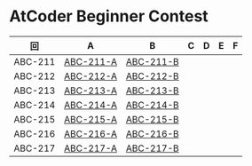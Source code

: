 # AtCoder Beginner Contest

| 回 | A | B | C | D | E | F |
|:---:|:---:|:---:|:---:|:---:|:---:|:---:|
| ABC-211 | [ABC-211-A](ABC-211-A.py) | [ABC-211-B](ABC-211-B.py) |  |  |  |  |
| ABC-212 | [ABC-212-A](ABC-212-A.py) | [ABC-212-B](ABC-212-B.py) |  |  |  |  |
| ABC-213 | [ABC-213-A](ABC-213-A.py) | [ABC-213-B](ABC-213-B.py) |  |  |  |  |
| ABC-214 | [ABC-214-A](ABC-214-A.py) | [ABC-214-B](ABC-214-B.py) |  |  |  |  |
| ABC-215 | [ABC-215-A](ABC-215-A.py) | [ABC-215-B](ABC-215-B.py) |  |  |  |  |
| ABC-216 | [ABC-216-A](ABC-216-A.py) | [ABC-216-B](ABC-216-B.py) |  |  |  |  |
| ABC-217 | [ABC-217-A](ABC-217-A.py) | [ABC-217-B](ABC-217-B.py) |  |  |  |  |
